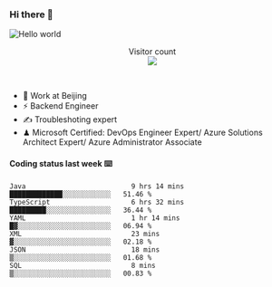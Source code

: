 ### Hi there 👋

<img src="https://raw.githubusercontent.com/sagar-viradiya/sagar-viradiya/master/resources/banner.png" alt="Hello world">
<p align="center"> 
  Visitor count<br/>
  <img src="https://profile-counter.glitch.me/youszoe/count.svg" />
</p>
<br/>

- 🍻 Work at Beijing 
- ⚡ Backend Engineer
- ✍️ Troubleshoting expert
- ♟  Microsoft Certified: DevOps Engineer Expert/ Azure Solutions Architect Expert/ Azure Administrator Associate

#### Coding status last week ⌨️

<!--START_SECTION:waka-->

```text
Java                          9 hrs 14 mins   █████████████░░░░░░░░░░░░   51.46 %
TypeScript                    6 hrs 32 mins   █████████░░░░░░░░░░░░░░░░   36.44 %
YAML                          1 hr 14 mins    █▓░░░░░░░░░░░░░░░░░░░░░░░   06.94 %
XML                           23 mins         ▓░░░░░░░░░░░░░░░░░░░░░░░░   02.18 %
JSON                          18 mins         ▒░░░░░░░░░░░░░░░░░░░░░░░░   01.68 %
SQL                           8 mins          ▒░░░░░░░░░░░░░░░░░░░░░░░░   00.83 %
```

<!--END_SECTION:waka-->

<br/>
<center><img src="http://ghchart.rshah.org/409ba5/yousazoe" alt="" /></center>


